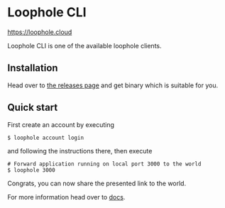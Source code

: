 # Loophole CLI

https://loophole.cloud

Loophole CLI is one of the available loophole clients.

## Installation

Head over to [the releases page](https://github.com/loophole/cli/releases/latest) and get binary which is suitable for you.

## Quick start

First create an account by executing

```
$ loophole account login
```

and following the instructions there, then execute

```
# Forward application running on local port 3000 to the world
$ loophole 3000
```

Congrats, you can now share the presented link to the world.

For more information head over to [docs](https://loophole.cloud/docs/).
